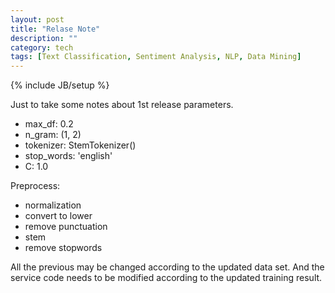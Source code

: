 ```yaml
---
layout: post
title: "Relase Note"
description: ""
category: tech
tags: [Text Classification, Sentiment Analysis, NLP, Data Mining]
---
```

{% include JB/setup %}

Just to take some notes about 1st release parameters.

*	max_df: 0.2
*	n_gram: (1, 2)
*	tokenizer: StemTokenizer()
*	stop_words: 'english'
*	C: 1.0

Preprocess:

*	normalization
*	convert to lower
*	remove punctuation
*	stem
*	remove stopwords

All the previous may be changed according to the updated data set. And the service code needs to be modified according to the updated training result.